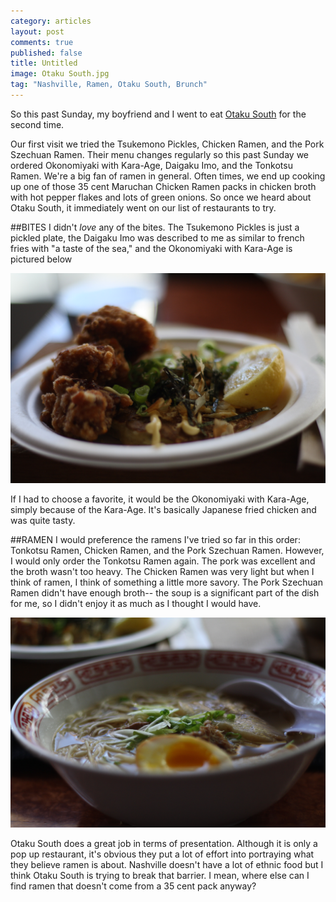 ```yaml
---
category: articles
layout: post
comments: true
published: false
title: Untitled
image: Otaku South.jpg
tag: "Nashville, Ramen, Otaku South, Brunch"
---
```


So this past Sunday, my boyfriend and I went to eat [Otaku South](http://otakusouth.com) for the second time. 

Our first visit we tried the Tsukemono Pickles, Chicken Ramen, and the Pork Szechuan Ramen. Their menu changes regularly so this past Sunday we ordered Okonomiyaki with Kara-Age, Daigaku Imo, and the Tonkotsu Ramen. We're a big fan of ramen in general. Often times, we end up cooking up one of those 35 cent Maruchan Chicken Ramen packs in chicken broth with hot pepper flakes and lots of green onions. So once we heard about Otaku South, it immediately went on our list of restaurants to try. 

##BITES
I didn't _love_ any of the bites. The Tsukemono Pickles is just a pickled plate, the Daigaku Imo was described to me as similar to french fries with "a taste of the sea," and the Okonomiyaki with Kara-Age is pictured below

![IMG_8830.JPG](/images/IMG_8830.JPG)

If I had to choose a favorite, it would be the Okonomiyaki with Kara-Age, simply because of the Kara-Age. It's basically Japanese fried chicken and was quite tasty.

##RAMEN
I would preference the ramens I've tried so far in this order: Tonkotsu Ramen, Chicken Ramen, and the Pork Szechuan Ramen. However, I would only order the Tonkotsu Ramen again. The pork was excellent and the broth wasn't too heavy. The Chicken Ramen was very light but when I think of ramen, I think of something a little more savory. The Pork Szechuan Ramen didn't have enough broth-- the soup is a significant part of the dish for me, so I didn't enjoy it as much as I thought I would have. 

![IMG_8828.JPG](/images/IMG_8828.JPG)

Otaku South does a great job in terms of presentation. Although it is only a pop up restaurant, it's obvious they put a lot of effort into portraying what they believe ramen is about. Nashville doesn't have a lot of ethnic food but I think Otaku South is trying to break that barrier. I mean, where else can I find ramen that doesn't come from a 35 cent pack anyway? 